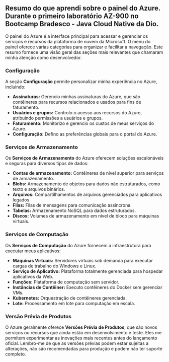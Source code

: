 ## Resumo do que aprendi sobre o painel do Azure. Durante o primeiro laboratório AZ-900 no Bootcamp Bradesco - Java Cloud Native da Dio.

O painel do Azure é a interface principal para acessar e gerenciar os serviços e recursos da plataforma de nuvem da Microsoft. O menu do painel oferece várias categorias para organizar e facilitar a navegação. Este resumo fornece uma visão geral das seções mais relevantes que chamaram minha atenção como desenvolvedor.

### Configuração

A seção **Configuração** permite personalizar minha experiência no Azure, incluindo:

* **Assinaturas:** Gerencio minhas assinaturas do Azure, que são contêineres para recursos relacionados e usados para fins de faturamento.
* **Usuários e grupos:** Controlo o acesso aos recursos do Azure, atribuindo permissões a usuários e grupos.
* **Faturamento:** Monitorizo e gerencio os custos de meus serviços do Azure.
* **Configuração:** Defino as preferências globais para o portal do Azure.

### Serviços de Armazenamento

Os **Serviços de Armazenamento** do Azure oferecem soluções escalonáveis e seguras para diversos tipos de dados:

* **Contas de armazenamento:** Contêineres de nível superior para serviços de armazenamento.
* **Blobs:** Armazenamento de objetos para dados não estruturados, como texto e arquivos binários.
* **Arquivos:** Compartilhamentos de arquivos gerenciados para aplicativos legados.
* **Filas:** Filas de mensagens para comunicação assíncrona.
* **Tabelas:** Armazenamento NoSQL para dados estruturados.
* **Discos:** Volumes de armazenamento em nível de bloco para máquinas virtuais.

### Serviços de Computação

Os **Serviços de Computação** do Azure fornecem a infraestrutura para executar meus aplicativos:

* **Máquinas Virtuais:** Servidores virtuais sob demanda para executar cargas de trabalho do Windows e Linux.
* **Serviço de Aplicativo:** Plataforma totalmente gerenciada para hospedar aplicativos da Web.
* **Funções:** Plataforma de computação sem servidor.
* **Instâncias de Contêiner:** Executo contêineres do Docker sem gerenciar VMs.
* **Kubernetes:** Orquestração de contêineres gerenciada.
* **Lote:** Processamento em lote para computação em escala.

### Versão Prévia de Produtos

O Azure geralmente oferece **Versões Prévia de Produtos**, que são novos serviços ou recursos que ainda estão em desenvolvimento e teste. Eles me permitem experimentar as inovações mais recentes antes do lançamento oficial. Lembro-me de que as versões prévias podem estar sujeitas a alterações, não são recomendadas para produção e podem não ter suporte completo.
